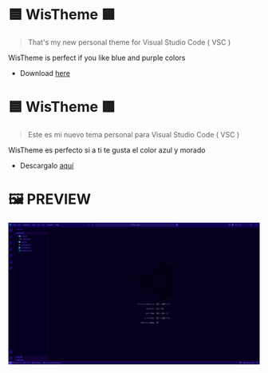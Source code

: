 # 🟦 WisTheme 🟪

> That's my new personal theme for Visual Studio Code ( VSC )

WisTheme is perfect if you like blue and purple colors

- Download [here](wistheme.vsix)

# 🟦 WisTheme 🟪

> Este es mi nuevo tema personal para Visual Studio Code ( VSC )

WisTheme es perfecto si a ti te gusta el color azul y morado

- Descargalo [aquí](wistheme.vsix)

# 🖼️ PREVIEW
![preview](preview.png)
